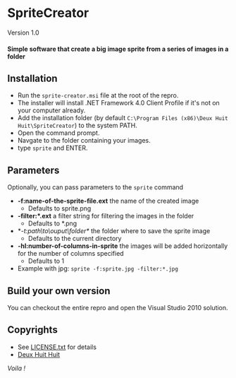 # SpriteCreator

Version 1.0

#### Simple software that create a big image sprite from a series of images in a folder

## Installation

- Run the `sprite-creator.msi` file at the root of the repro.
- The installer will install .NET Framework 4.0 Client Profile if it's not on your computer already.
- Add the installation folder (by default `C:\Program Files (x86)\Deux Huit Huit\SpriteCreator`) to the system PATH.
- Open the command prompt.
- Navgate to the folder containing your images.
- type `sprite` and ENTER.

## Parameters

Optionally, you can pass parameters to the `sprite` command

- **-f:name-of-the-sprite-file.ext** the name of the created image
	- Defaults to sprite.png
- **-filter:*.ext** a filter string for filtering the images in the folder
	- Defaults to *.png
- **-t:path\to\ouput\folder\** the folder where to save the sprite image
	- Defaults to the current directory
- **-hl:number-of-columns-in-sprite** the images will be added horizontally for the number of columns specified
	- Defaults to 1
- Example with jpg: `sprite -f:sprite.jpg -filter:*.jpg`

## Build your own version

You can checkout the entire repro and open the Visual Studio 2010 solution.
	
## Copyrights

- See [LICENSE.txt](https://github.com/DeuxHuitHuit/SpriteCreator/blob/master/LICENSE.txt) for details
- [Deux Huit Huit](http://www.deuxhuithuit.com)

*Voila !*
